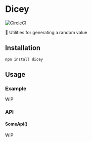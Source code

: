 # Dicey

[![CircleCI](https://circleci.com/gh/axross/dicey/tree/master.svg?style=svg&circle-token=2e03e2fe1a43bf5c0cf7196e7a81027beacd62e7)](https://circleci.com/gh/axross/dicey/tree/master)

🎲 Utilities for generating a random value

## Installation

```
npm install dicey
```

## Usage

### Example

WIP

### API

#### SomeApi()

WIP
